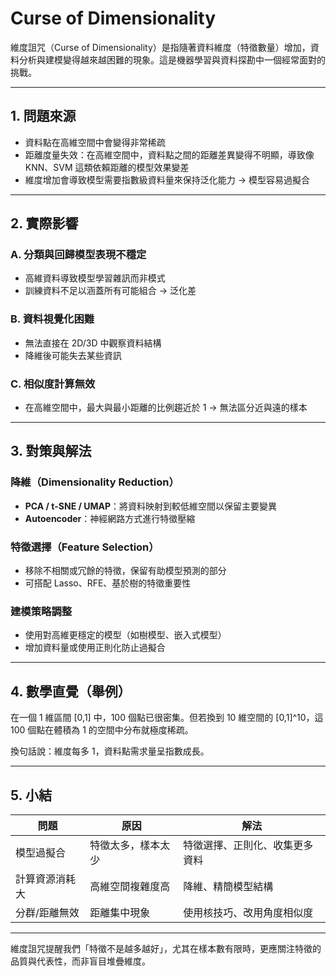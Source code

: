 # Curse of Dimensionality

維度詛咒（Curse of Dimensionality）是指隨著資料維度（特徵數量）增加，資料分析與建模變得越來越困難的現象。這是機器學習與資料探勘中一個經常面對的挑戰。

---

## 1. 問題來源
- 資料點在高維空間中會變得非常稀疏
- 距離度量失效：在高維空間中，資料點之間的距離差異變得不明顯，導致像 KNN、SVM 這類依賴距離的模型效果變差
- 維度增加會導致模型需要指數級資料量來保持泛化能力 → 模型容易過擬合

---

## 2. 實際影響
### A. 分類與回歸模型表現不穩定
- 高維資料導致模型學習雜訊而非模式
- 訓練資料不足以涵蓋所有可能組合 → 泛化差

### B. 資料視覺化困難
- 無法直接在 2D/3D 中觀察資料結構
- 降維後可能失去某些資訊

### C. 相似度計算無效
- 在高維空間中，最大與最小距離的比例趨近於 1 → 無法區分近與遠的樣本

---

## 3. 對策與解法
### 降維（Dimensionality Reduction）
- **PCA / t-SNE / UMAP**：將資料映射到較低維空間以保留主要變異
- **Autoencoder**：神經網路方式進行特徵壓縮

### 特徵選擇（Feature Selection）
- 移除不相關或冗餘的特徵，保留有助模型預測的部分
- 可搭配 Lasso、RFE、基於樹的特徵重要性

### 建模策略調整
- 使用對高維更穩定的模型（如樹模型、嵌入式模型）
- 增加資料量或使用正則化防止過擬合

---

## 4. 數學直覺（舉例）
在一個 1 維區間 [0,1] 中，100 個點已很密集。但若換到 10 維空間的 [0,1]^10，這 100 個點在體積為 1 的空間中分布就極度稀疏。

換句話說：維度每多 1，資料點需求量呈指數成長。

---

## 5. 小結
| 問題               | 原因                           | 解法                         |
|--------------------|--------------------------------|------------------------------|
| 模型過擬合         | 特徵太多，樣本太少              | 特徵選擇、正則化、收集更多資料 |
| 計算資源消耗大     | 高維空間複雜度高                | 降維、精簡模型結構             |
| 分群/距離無效      | 距離集中現象                   | 使用核技巧、改用角度相似度     |

---

維度詛咒提醒我們「特徵不是越多越好」，尤其在樣本數有限時，更應關注特徵的品質與代表性，而非盲目堆疊維度。
